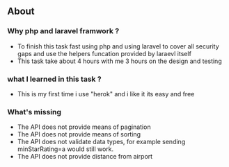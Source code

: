 ## About
### Why php and laravel framwork ? 
- To finish this task fast using php and using laravel to cover all security gaps and use the helpers funcation provided by laraevl itself
- This task take about 4 hours with me 3 hours on the design and testing 

### what I learned in this task ?
- This is my first time i use "herok" and i like it its easy and free
### What's missing
- The API does not provide means of pagination
- The API does not provide means of sorting
- The API does not validate data types, for example sending minStarRating=a would still work.
- The API does not provide distance from airport